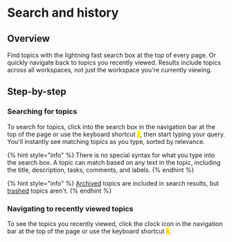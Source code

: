# Search and history

## Overview

Find topics with the lightning fast search box at the top of every page. Or quickly navigate back to topics you recently viewed. Results include topics across all workspaces, not just the workspace you're currently viewing.

## Step-by-step

### Searching for topics

To search for topics, click into the search box in the navigation bar at the top of the page or use the keyboard shortcut <mark style="color:orange;background-color:yellow;">`/`</mark>, then start typing your query. You'll instantly see matching topics as you type, sorted by relevance.

{% hint style="info" %}
There is no special syntax for what you type into the search box. A topic can match based on any text in the topic, including the title, description, tasks, comments, and labels.
{% endhint %}

{% hint style="info" %}
[Archived](../topics/archiving-and-trashing.md) topics are included in search results, but [trashed](../topics/archiving-and-trashing.md) topics aren't.
{% endhint %}

### Navigating to recently viewed topics

To see the topics you recently viewed, click the clock icon in the navigation bar at the top of the page or use the keyboard shortcut <mark style="color:orange;background-color:yellow;">`R`</mark>.
